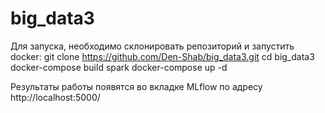 # big_data3
Для запуска, необходимо склонировать репозиторий и запустить docker:
    git clone https://github.com/Den-Shab/big_data3.git
    cd big_data3
    docker-compose build spark
    docker-compose up -d

Результаты работы появятся во вкладке MLflow по адресу http://localhost:5000/
